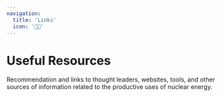 ```yaml
---
navigation:
  title: 'Links'
  icon: '💁🏽'
---
```


# Useful Resources

Recommendation and links to thought leaders, websites, tools, and other sources of information related to the productive uses of nuclear energy.

<section-contents section-name="Links" />
